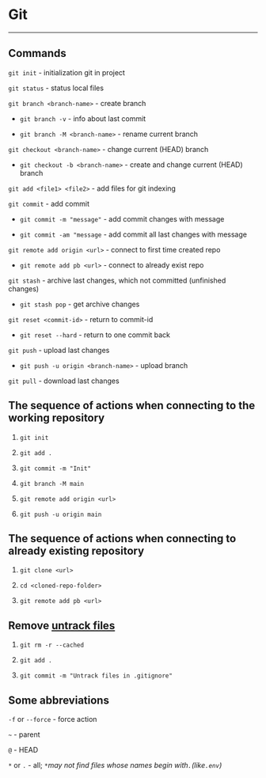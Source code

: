 # Git

---

## Commands

`git init` - initialization git in project

`git status` - status local files

`git branch <branch-name>` - create branch

-   `git branch -v` - info about last commit

-   `git branch -M <branch-name>` - rename current branch

`git checkout <branch-name>` - change current (HEAD) branch

-   `git checkout -b <branch-name>` - create and change current (HEAD) branch

`git add <file1> <file2>` - add files for git indexing

`git commit` - add commit

-   `git commit -m "message"` - add commit changes with message

-   `git commit -am "message` - add commit all last changes with message

`git remote add origin <url>` - connect to first time created repo

-   `git remote add pb <url>` - connect to already exist repo

`git stash` - archive last changes, which not committed (unfinished changes)

-   `git stash pop` - get archive changes

`git reset <commit-id>` - return to commit-id

-   `git reset --hard` - return to one commit back

`git push` - upload last changes

-   `git push -u origin <branch-name>` - upload branch

`git pull` - download last changes

## The sequence of actions when connecting to the working repository

1. `git init`

2. `git add .`

3. `git commit -m "Init"`

4. `git branch -M main`

5. `git remote add origin <url>`

6. `git push -u origin main`

## The sequence of actions when connecting to already existing repository

1. `git clone <url>`

2. `cd <cloned-repo-folder>`

3. `git remote add pb <url>`

## Remove [untrack files](https://stackoverflow.com/questions/45400361/why-is-gitignore-not-ignoring-my-files)

1. `git rm -r --cached`

2. `git add .`

3. `git commit -m "Untrack files in .gitignore"`

## Some abbreviations

`-f` or `--force` - force action

`~` - parent

`@` - HEAD

`*` or `.` - all; _`*`may not find files whose names begin with`.`(like`.env`)_
